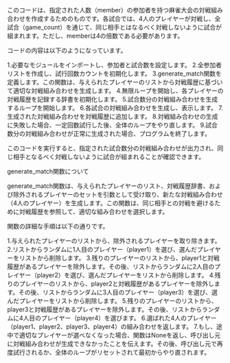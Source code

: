 このコードは、指定された人数（member）の参加者を持つ麻雀大会の対戦組み合わせを作成するためのものです。各試合では、4人のプレイヤーが対戦し、全試合（game_count）を通じて、同じ相手とはなるべく対戦しないように試合が組まれます。ただし、memberは4の倍数である必要があります。

コードの内容は以下のようになっています。

1.必要なモジュールをインポートし、参加者と試合数を設定します。
2.全参加者リストを作成し、試行回数カウントを初期化します。
3.generate_match関数を定義します。この関数は、与えられたプレイヤーのリストから対戦履歴に基づいて適切な対戦組み合わせを生成します。
4.無限ループを開始し、各プレイヤーの対戦履歴を記録する辞書を初期化します。
5.試合数分の対戦組み合わせを生成するループを開始します。
6.各試合の対戦組み合わせを生成し、表示します。
7.生成された対戦組み合わせを対戦履歴に追加します。
8.対戦組み合わせの生成に失敗した場合、一定回数試行した後、全体のループをやり直します。
9.試合数分の対戦組み合わせが正常に生成された場合、プログラムを終了します。

このコードを実行すると、指定された試合数分の対戦組み合わせが出力され、同じ相手となるべく対戦しないように試合が組まれることが確認できます。

generate_match関数について

generate_match関数は、与えられたプレイヤーのリスト、対戦履歴辞書、および除外されるプレイヤーのセットを引数として受け取り、新たな対戦組み合わせ（4人のプレイヤー）を生成します。この関数は、同じ相手との対戦を避けるために対戦履歴を参照して、適切な組み合わせを選択します。

関数の詳細な手順は以下の通りです。

1.与えられたプレイヤーのリストから、除外されるプレイヤーを取り除きます。
2.リストからランダムに1人目のプレイヤー（player1）を選び、選んだプレイヤーをリストから削除します。
3.残りのプレイヤーのリストから、player1と対戦履歴があるプレイヤーを除外します。その後、リストからランダムに2人目のプレイヤー（player2）を選び、選んだプレイヤーをリストから削除します。
4.残りのプレイヤーのリストから、player2と対戦履歴があるプレイヤーを除外します。その後、リストからランダムに3人目のプレイヤー（player3）を選び、選んだプレイヤーをリストから削除します。
5.残りのプレイヤーのリストから、player3と対戦履歴があるプレイヤーを除外します。その後、リストからランダムに4人目のプレイヤー（player4）を選びます。
6.選ばれた4人のプレイヤー（player1、player2、player3、player4）の組み合わせを返します。
7.もし、途中で適切なプレイヤーが選べなくなった場合、関数はNoneを返し、呼び出し元に対戦組み合わせが生成できなかったことを伝えます。その後、呼び出し元で再度試行されるか、全体のループがリセットされて最初からやり直されます。
